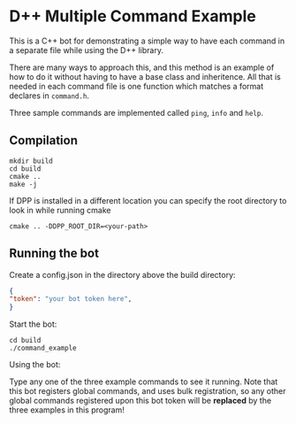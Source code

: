 # D++ Multiple Command Example

This is a C++ bot for demonstrating a simple way to have each command in a separate file while using the D++ library.

There are many ways to approach this, and this method is an example of how to do it without having to have a base class and inheritence. All that is needed in each command file is one function which matches a format declares in `command.h`.

Three sample commands are implemented called `ping`, `info` and `help`.

## Compilation

    mkdir build
    cd build
    cmake ..
    make -j

If DPP is installed in a different location you can specify the root directory to look in while running cmake 

    cmake .. -DDPP_ROOT_DIR=<your-path>

## Running the bot

Create a config.json in the directory above the build directory:

```json
{
"token": "your bot token here", 
}
```

Start the bot:

    cd build
    ./command_example

Using the bot:

Type any one of the three example commands to see it running. Note that this bot registers global commands, and uses bulk registration, so any other global commands registered upon this bot token will be **replaced** by the three examples in this program!
